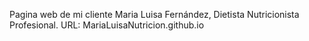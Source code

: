 Pagina web de mi cliente Maria Luisa Fernández, Dietista Nutricionista Profesional.
URL: MariaLuisaNutricion.github.io
